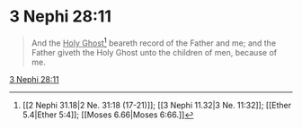# 3 Nephi 28:11

> And the <u>Holy Ghost</u>[^a] beareth record of the Father and me; and the Father giveth the Holy Ghost unto the children of men, because of me.

[3 Nephi 28:11](https://www.churchofjesuschrist.org/study/scriptures/bofm/3-ne/28?lang=eng&id=p11#p11)


[^a]: [[2 Nephi 31.18|2 Ne. 31:18 (17-21)]]; [[3 Nephi 11.32|3 Ne. 11:32]]; [[Ether 5.4|Ether 5:4]]; [[Moses 6.66|Moses 6:66.]]
